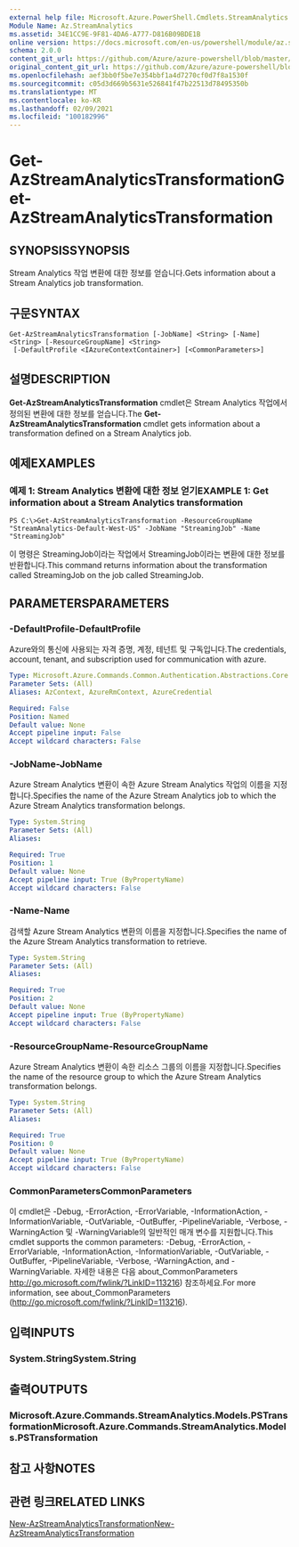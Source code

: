 ```yaml
---
external help file: Microsoft.Azure.PowerShell.Cmdlets.StreamAnalytics.dll-Help.xml
Module Name: Az.StreamAnalytics
ms.assetid: 34E1CC9E-9F81-4DA6-A777-D816B09BDE1B
online version: https://docs.microsoft.com/en-us/powershell/module/az.streamanalytics/get-azstreamanalyticstransformation
schema: 2.0.0
content_git_url: https://github.com/Azure/azure-powershell/blob/master/src/StreamAnalytics/StreamAnalytics/help/Get-AzStreamAnalyticsTransformation.md
original_content_git_url: https://github.com/Azure/azure-powershell/blob/master/src/StreamAnalytics/StreamAnalytics/help/Get-AzStreamAnalyticsTransformation.md
ms.openlocfilehash: aef3bb0f5be7e354bbf1a4d7270cf0d7f8a1530f
ms.sourcegitcommit: c05d3d669b5631e526841f47b22513d78495350b
ms.translationtype: MT
ms.contentlocale: ko-KR
ms.lasthandoff: 02/09/2021
ms.locfileid: "100182996"
---
```

# <span data-ttu-id="ae8a5-101">Get-AzStreamAnalyticsTransformation</span><span class="sxs-lookup"><span data-stu-id="ae8a5-101">Get-AzStreamAnalyticsTransformation</span></span>

## <span data-ttu-id="ae8a5-102">SYNOPSIS</span><span class="sxs-lookup"><span data-stu-id="ae8a5-102">SYNOPSIS</span></span>
<span data-ttu-id="ae8a5-103">Stream Analytics 작업 변환에 대한 정보를 얻습니다.</span><span class="sxs-lookup"><span data-stu-id="ae8a5-103">Gets information about a Stream Analytics job transformation.</span></span>

## <span data-ttu-id="ae8a5-104">구문</span><span class="sxs-lookup"><span data-stu-id="ae8a5-104">SYNTAX</span></span>

```
Get-AzStreamAnalyticsTransformation [-JobName] <String> [-Name] <String> [-ResourceGroupName] <String>
 [-DefaultProfile <IAzureContextContainer>] [<CommonParameters>]
```

## <span data-ttu-id="ae8a5-105">설명</span><span class="sxs-lookup"><span data-stu-id="ae8a5-105">DESCRIPTION</span></span>
<span data-ttu-id="ae8a5-106">**Get-AzStreamAnalyticsTransformation** cmdlet은 Stream Analytics 작업에서 정의된 변환에 대한 정보를 얻습니다.</span><span class="sxs-lookup"><span data-stu-id="ae8a5-106">The **Get-AzStreamAnalyticsTransformation** cmdlet gets information about a transformation defined on a Stream Analytics job.</span></span>

## <span data-ttu-id="ae8a5-107">예제</span><span class="sxs-lookup"><span data-stu-id="ae8a5-107">EXAMPLES</span></span>

### <span data-ttu-id="ae8a5-108">예제 1: Stream Analytics 변환에 대한 정보 얻기</span><span class="sxs-lookup"><span data-stu-id="ae8a5-108">EXAMPLE 1: Get information about a Stream Analytics transformation</span></span>
```
PS C:\>Get-AzStreamAnalyticsTransformation -ResourceGroupName "StreamAnalytics-Default-West-US" -JobName "StreamingJob" -Name "StreamingJob"
```

<span data-ttu-id="ae8a5-109">이 명령은 StreamingJob이라는 작업에서 StreamingJob이라는 변환에 대한 정보를 반환합니다.</span><span class="sxs-lookup"><span data-stu-id="ae8a5-109">This command returns information about the transformation called StreamingJob on the job called StreamingJob.</span></span>

## <span data-ttu-id="ae8a5-110">PARAMETERS</span><span class="sxs-lookup"><span data-stu-id="ae8a5-110">PARAMETERS</span></span>

### <span data-ttu-id="ae8a5-111">-DefaultProfile</span><span class="sxs-lookup"><span data-stu-id="ae8a5-111">-DefaultProfile</span></span>
<span data-ttu-id="ae8a5-112">Azure와의 통신에 사용되는 자격 증명, 계정, 테넌트 및 구독입니다.</span><span class="sxs-lookup"><span data-stu-id="ae8a5-112">The credentials, account, tenant, and subscription used for communication with azure.</span></span>

```yaml
Type: Microsoft.Azure.Commands.Common.Authentication.Abstractions.Core.IAzureContextContainer
Parameter Sets: (All)
Aliases: AzContext, AzureRmContext, AzureCredential

Required: False
Position: Named
Default value: None
Accept pipeline input: False
Accept wildcard characters: False
```

### <span data-ttu-id="ae8a5-113">-JobName</span><span class="sxs-lookup"><span data-stu-id="ae8a5-113">-JobName</span></span>
<span data-ttu-id="ae8a5-114">Azure Stream Analytics 변환이 속한 Azure Stream Analytics 작업의 이름을 지정합니다.</span><span class="sxs-lookup"><span data-stu-id="ae8a5-114">Specifies the name of the Azure Stream Analytics job to which the Azure Stream Analytics transformation belongs.</span></span>

```yaml
Type: System.String
Parameter Sets: (All)
Aliases:

Required: True
Position: 1
Default value: None
Accept pipeline input: True (ByPropertyName)
Accept wildcard characters: False
```

### <span data-ttu-id="ae8a5-115">-Name</span><span class="sxs-lookup"><span data-stu-id="ae8a5-115">-Name</span></span>
<span data-ttu-id="ae8a5-116">검색할 Azure Stream Analytics 변환의 이름을 지정합니다.</span><span class="sxs-lookup"><span data-stu-id="ae8a5-116">Specifies the name of the Azure Stream Analytics transformation to retrieve.</span></span>

```yaml
Type: System.String
Parameter Sets: (All)
Aliases:

Required: True
Position: 2
Default value: None
Accept pipeline input: True (ByPropertyName)
Accept wildcard characters: False
```

### <span data-ttu-id="ae8a5-117">-ResourceGroupName</span><span class="sxs-lookup"><span data-stu-id="ae8a5-117">-ResourceGroupName</span></span>
<span data-ttu-id="ae8a5-118">Azure Stream Analytics 변환이 속한 리소스 그룹의 이름을 지정합니다.</span><span class="sxs-lookup"><span data-stu-id="ae8a5-118">Specifies the name of the resource group to which the Azure Stream Analytics transformation belongs.</span></span>

```yaml
Type: System.String
Parameter Sets: (All)
Aliases:

Required: True
Position: 0
Default value: None
Accept pipeline input: True (ByPropertyName)
Accept wildcard characters: False
```

### <span data-ttu-id="ae8a5-119">CommonParameters</span><span class="sxs-lookup"><span data-stu-id="ae8a5-119">CommonParameters</span></span>
<span data-ttu-id="ae8a5-120">이 cmdlet은 -Debug, -ErrorAction, -ErrorVariable, -InformationAction, -InformationVariable, -OutVariable, -OutBuffer, -PipelineVariable, -Verbose, -WarningAction 및 -WarningVariable의 일반적인 매개 변수를 지원합니다.</span><span class="sxs-lookup"><span data-stu-id="ae8a5-120">This cmdlet supports the common parameters: -Debug, -ErrorAction, -ErrorVariable, -InformationAction, -InformationVariable, -OutVariable, -OutBuffer, -PipelineVariable, -Verbose, -WarningAction, and -WarningVariable.</span></span> <span data-ttu-id="ae8a5-121">자세한 내용은 다음 about_CommonParameters http://go.microsoft.com/fwlink/?LinkID=113216) 참조하세요.</span><span class="sxs-lookup"><span data-stu-id="ae8a5-121">For more information, see about_CommonParameters (http://go.microsoft.com/fwlink/?LinkID=113216).</span></span>

## <span data-ttu-id="ae8a5-122">입력</span><span class="sxs-lookup"><span data-stu-id="ae8a5-122">INPUTS</span></span>

### <span data-ttu-id="ae8a5-123">System.String</span><span class="sxs-lookup"><span data-stu-id="ae8a5-123">System.String</span></span>

## <span data-ttu-id="ae8a5-124">출력</span><span class="sxs-lookup"><span data-stu-id="ae8a5-124">OUTPUTS</span></span>

### <span data-ttu-id="ae8a5-125">Microsoft.Azure.Commands.StreamAnalytics.Models.PSTransformation</span><span class="sxs-lookup"><span data-stu-id="ae8a5-125">Microsoft.Azure.Commands.StreamAnalytics.Models.PSTransformation</span></span>

## <span data-ttu-id="ae8a5-126">참고 사항</span><span class="sxs-lookup"><span data-stu-id="ae8a5-126">NOTES</span></span>

## <span data-ttu-id="ae8a5-127">관련 링크</span><span class="sxs-lookup"><span data-stu-id="ae8a5-127">RELATED LINKS</span></span>

[<span data-ttu-id="ae8a5-128">New-AzStreamAnalyticsTransformation</span><span class="sxs-lookup"><span data-stu-id="ae8a5-128">New-AzStreamAnalyticsTransformation</span></span>](./New-AzStreamAnalyticsTransformation.md)


